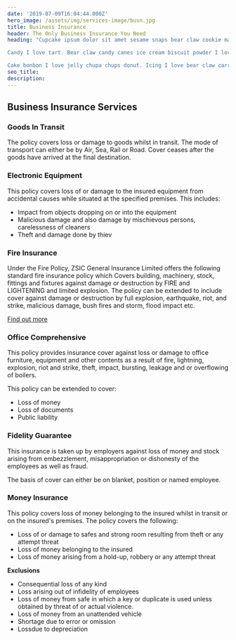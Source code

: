 ```yaml
---
date: '2019-07-09T16:04:44.000Z'
hero_image: /assets/img/services-image/busn.jpg
title: Business Insurance
header: The Only Business Insurance You Need
heading: "Cupcake ipsum dolor sit amet sesame snaps bear claw cookie macaroon. Marshmallow I love apple pie I love cotton candy brownie tootsie roll jelly beans. Sweet toffee dragée I love caramels gummi bears cupcake cupcake donut. Cheesecake cookie gummi bears lollipop. Croissant jelly I love liquorice. Sugar plum liquorice tootsie roll I love. Pastry halvah liquorice carrot cake gingerbread. Liquorice bonbon topping lollipop. Gingerbread sugar plum gingerbread dragée dessert bonbon jelly-o. Danish ice cream cake bear claw cupcake soufflé chupa chups chocolate apple pie.

Candy I love tart. Bear claw candy canes ice cream biscuit powder I love croissant carrot cake. Cupcake ice cream gummies wafer jelly-o toffee. Sugar plum soufflé I love cake. Oat cake chocolate bar I love. Sweet candy pudding cheesecake I love muffin toffee.

Cake bonbon I love jelly chupa chups donut. Icing I love bear claw carrot cake marshmallow. Caramels jujubes tart I love. Jelly beans muffin dragée oat cake. I love cotton candy lemon drops fruitcake jelly lemon drops cake pastry I love. Oat cake dessert cheesecake icing marzipan I love ice cream. Cotton candy cheesecake candy pie pie brownie. I love candy I love marzipan gummies. Dragée sweet sweet roll tart. Cupcake cookie icing powder croissant cheesecake tiramisu gummi bears chocolate bar."
seo_title:
description:
---
```

## Business Insurance Services

### Goods In Transit
The policy covers loss or damage to goods whilst in transit. The mode of transport can either be by Air, Sea, Rail or Road. Cover ceases after the goods have arrived at the final destination.

### Electronic Equipment
This policy covers loss of or damage to the insured equipment from accidental causes while situated at the specified premises. This includes:
<ul class="features-list">
<li><i class="fas fa-check"></i>Impact from objects dropping on or into the equipment</li>
<li><i class="fas fa-check"></i>Malicious damage and also damage by mischievous persons, carelessness of cleaners</li>
<li><i class="fas fa-check"></i>Theft and damage done by thiev</li>
</ul>

### Fire Insurance
Under the Fire Policy, ZSIC General Insurance Limited offers the following standard fire insurance policy which Covers building, machinery, stock, fittings and fixtures against damage or destruction by FIRE and LIGHTENING and limited explosion. The policy can be extended to include cover against damage or destruction by full explosion, earthquake, riot, and strike, malicious damage, bush fires and storm, flood impact etc.

[Find out more](/insurance/fire_insurance)

### Office Comprehensive
This policy provides insurance cover against loss or damage to office furniture, equipment and other contents as a result of fire, lightning, explosion, riot and strike, theft, impact, bursting, leakage and or overflowing of boilers.

This policy can be extended to cover:
<ul class="features-list">
<li><i class="fas fa-check"></i>Loss of money</l>
<li><i class="fas fa-check"></i>Loss of documents</l>
<li><i class="fas fa-check"></i>Public liability</l>
</ul>

### Fidelity Guarantee
This insurance is taken up by employers against loss of money and stock arising from embezzlement, misappropriation or dishonesty of the employees as well as fraud.

The basis of cover can either be on blanket, position or named employee.

### Money Insurance
This policy covers loss of money belonging to the insured whilst in transit or on the insured's premises.
The policy covers the following:
<ul class="features-list">
<li><i class="fas fa-check"></i>Loss of or damage to safes and strong room resulting from theft or any attempt threat</l>
<li><i class="fas fa-check"></i>Loss of money belonging to the insured</l>
<li><i class="fas fa-check"></i>Loss of money arising from a hold-up, robbery or any attempt threat</l>
</ul>

**Exclusions**

<ul class="features-list">
<li><i class="fas fa-check"></i>Consequential loss of any kind
</l>
<li><i class="fas fa-check"></i>Loss arising out of infidelity of employees</l>
<li><i class="fas fa-check"></i>Loss of money from safe in which a key or duplicate is used unless obtained by threat of or actual violence.</l>
<li><i class="fas fa-check"></i>Loss of money from an unattended vehicle</l>
<li><i class="fas fa-check"></i>Shortage due to error or omission</l>
<li><i class="fas fa-check"></i>Lossdue to depreciation</l>
</ul>
